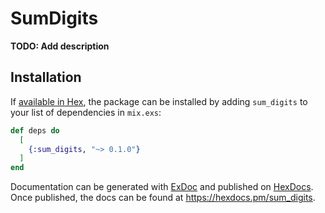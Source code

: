 # SumDigits

**TODO: Add description**

## Installation

If [available in Hex](https://hex.pm/docs/publish), the package can be installed
by adding `sum_digits` to your list of dependencies in `mix.exs`:

```elixir
def deps do
  [
    {:sum_digits, "~> 0.1.0"}
  ]
end
```

Documentation can be generated with [ExDoc](https://github.com/elixir-lang/ex_doc)
and published on [HexDocs](https://hexdocs.pm). Once published, the docs can
be found at <https://hexdocs.pm/sum_digits>.

